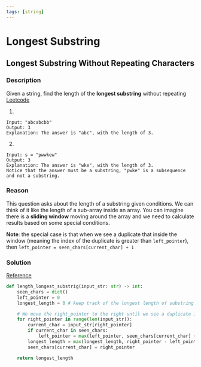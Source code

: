 ```yaml
---
tags: [string]
---
```


# Longest Substring

## Longest Substring Without Repeating Characters

### Description

Given a string, find the length of the **longest substring** without repeating
[Leetcode](https://leetcode.com/problems/longest-substring-without-repeating-characters/)

1.

```
Input: "abcabcbb"
Output: 3
Explanation: The answer is "abc", with the length of 3.
```

2.

```
Input: s = "pwwkew"
Output: 3
Explanation: The answer is "wke", with the length of 3.
Notice that the answer must be a substring, "pwke" is a subsequence and not a substring.
```

### Reason

This question asks about the length of a substring given conditions. We can think of it like the length of a sub-array inside an array. You can imagine there is a **sliding window** moving around the array and we need to calculate results based on some special conditions.

**Note**: the special case is that when we see a duplicate that inside the window (meaning the index of the duplicate is greater than `left_pointer`), then `left_pointer = seen_chars[current_char] + 1`

### Solution

[Reference](https://leetcode.com/problems/longest-substring-without-repeating-characters/solutions/347818/python3-sliding-window-o-n-with-explanation/)

```python
def length_longest_substrig(input_str: str) -> int:
    seen_chars = dict()
    left_pointer = 0
    longest_length = 0 # keep track of the longest length of substring without duplicates

    # We move the right_pointer to the right until we see a duplicate in unique_char
    for right_pointer in range(len(input_str)):
        current_char = input_str[right_pointer]
        if current_char in seen_chars:
            left_pointer = max(left_pointer, seen_chars[current_char] + 1)
        longest_length = max(longest_length, right_pointer - left_pointer + 1)
        seen_chars[current_char] = right_pointer

    return longest_length
```
